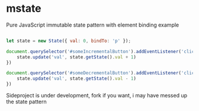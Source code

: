 # mstate
Pure JavaScript immutable state pattern with element binding example

```javascript

let state = new State({ val: 0, bindTo: 'p' });

document.querySelector('#someIncrementalButton').addEventListener('click', function () {
    state.update('val', state.getState().val + 1)
})

document.querySelector('#someDecrementalButton').addEventListener('click', function () {
    state.update('val', state.getState().val - 1)
})

```

Sideproject is under development, fork if you want, i may have messed up the state pattern
